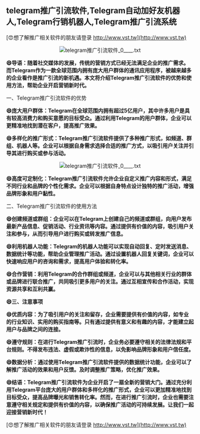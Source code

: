## **telegram推广引流软件,Telegram自动加好友机器人,Telegram行销机器人,Telegram推广引流系统**

[😍想了解推广相关软件的朋友请登录 http://www.vst.tw](http://www.vst.tw)

 <center><img src="https://vst.tw/MP4/tuiguang/png/8.png" alt="telegram推广引流软件_0____.txt"></center>

**😄导语：随着社交媒体的发展，传统的营销方式已经无法满足企业的推广需求。而Telegram作为一款全球范围内拥有庞大用户群体的通讯应用程序，被越来越多的企业看作是推广引流的新机遇。本文将介绍Telegram推广引流软件的优势和使用方法，帮助企业开启营销新时代。**

一、Telegram推广引流软件的优势

**😄庞大用户群体：Telegram在全球范围内拥有超过5亿用户，其中许多用户是具有较高消费力和购买意愿的目标受众。通过利用Telegram的用户群体，企业可以更精准地找到潜在客户，提高推广效果。**

**😄多样化的推广形式：Telegram推广引流软件提供了多种推广形式，如频道、群组、机器人等。企业可以根据自身需求选择合适的推广方式，以吸引用户关注并引导其进行购买或参与活动。**

 <center><img src="https://vst.tw/MP4/tuiguang/png/8.png" alt="telegram推广引流软件_0____.txt"></center>

**😄高度可定制化：Telegram推广引流软件允许企业自定义推广内容和形式，满足不同行业和品牌的个性化需求。企业可以根据自身特点设计独特的推广活动，增强品牌形象和用户黏性。**

二、Telegram推广引流软件的使用方法

**😄创建频道或群组：企业可以在Telegram上创建自己的频道或群组，向用户发布最新产品信息、促销活动、行业资讯等内容。通过提供有价值的内容，吸引用户关注和参与，从而引导用户进行购买或转发推广信息。**

**😄利用机器人功能：Telegram的机器人功能可以实现自动回复、定时发送消息、数据统计等功能，帮助企业管理推广活动。通过设置机器人回复关键词，企业可以快速响应用户的咨询和需求，提高用户体验和转化率。**

**😄合作营销：利用Telegram的合作群组或频道，企业可以与其他相关行业的群体或品牌进行联合推广，共同吸引更多用户的关注。通过互相宣传和合作活动，实现资源共享和互利共赢。**

**😄三、注意事项**

**😄优质内容：为了吸引用户的关注和留存，企业需要提供有价值的内容，如专业的行业知识、实用的购买指南等。只有通过提供有意义和有趣的内容，才能建立起用户与品牌之间的连接。**

**😄遵守规则：在进行Telegram推广引流时，企业务必要遵守相关的法律法规和平台规则。不得发布违法、虚假或欺诈性的信息，以免影响品牌形象和用户信任度。**

**😄数据分析：通过使用Telegram推广引流软件提供的数据统计功能，企业可以了解推广活动的效果和用户反馈。及时调整推广策略，优化推广效果。**

**😄结语：Telegram推广引流软件为企业开启了一扇全新的营销大门。通过充分利用Telegram平台庞大的用户群体和多样化的推广形式，企业可以更加精准地找到目标受众，提高品牌曝光和销售转化率。然而，在进行推广引流时，企业也需要注意遵守相关规定和提供有价值的内容，以确保推广活动的可持续发展。让我们一起迎接营销新时代！**

[😍想了解推广相关软件的朋友请登录 http://www.vst.tw](http://www.vst.tw)



